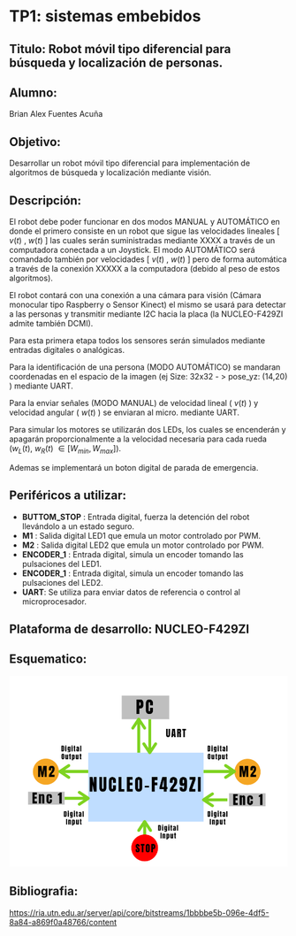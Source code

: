 # TP1: sistemas embebidos

## Titulo: Robot móvil tipo diferencial para búsqueda y localización de personas.

## Alumno: 

Brian Alex Fuentes Acuña

## Objetivo: 

Desarrollar un robot móvil tipo diferencial para implementación de algoritmos de búsqueda y localización mediante visión.

## Descripción:  

El robot debe poder funcionar en dos modos MANUAL y AUTOMÁTICO en donde el primero consiste en un robot que sigue las velocidades lineales [ $v(t)$ , $w(t)$ ] las cuales serán suministradas mediante XXXX a través de un computadora conectada a un Joystick.
El modo AUTOMÁTICO será comandado también por velocidades [ $v(t)$ , $w(t)$ ] pero de forma automática a través de la conexión XXXXX  a la computadora (debido al peso de estos algoritmos).

El robot contará con una conexión a una cámara para visión (Cámara  monocular tipo Raspberry o Sensor Kinect) el mismo se usará para detectar a las personas y transmitir mediante I2C hacia la placa (la NUCLEO-F429ZI admite también DCMI).

Para esta primera etapa todos los sensores serán simulados mediante entradas digitales o analógicas.

Para la identificación de una persona  (MODO AUTOMÁTICO) se mandaran coordenadas en el espacio de la imagen (ej Size: 32x32 - > pose_yz: (14,20) ) mediante UART.

Para la enviar señales (MODO MANUAL) de velocidad lineal ( $v(t)$ ) y velocidad angular ( $w(t)$ ) se enviaran al micro. mediante UART.

Para simular los motores se utilizarán dos LEDs, los cuales se encenderán y apagarán proporcionalmente a la velocidad necesaria para cada rueda ($w_L(t)$, $w_R(t)$ $\in [W_{min}, W_{max}]$).

Ademas se implementará un boton digital de parada de emergencia.

## Periféricos a utilizar:

* **BUTTOM_STOP** : Entrada digital, fuerza la detención del robot llevándolo a un estado seguro.
* **M1** : Salida digital LED1 que emula un motor controlado por PWM.
* **M2** :  Salida digital LED2 que emula un motor controlado por PWM.
* **ENCODER_1** : Entrada digital, simula un encoder tomando las pulsaciones del LED1. 
* **ENCODER_1** : Entrada digital, simula un encoder tomando las pulsaciones del LED2. 
* **UART**:  Se utiliza para enviar datos de referencia o control al microprocesador.

## Plataforma de desarrollo: NUCLEO-F429ZI

## Esquematico:

![Esquematico tentativo](EsquematicoTP1SE.png)


## Bibliografia: 
https://ria.utn.edu.ar/server/api/core/bitstreams/1bbbbe5b-096e-4df5-8a84-a869f0a48766/content

